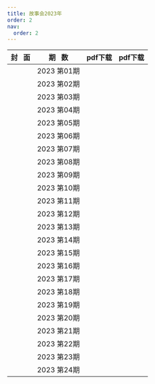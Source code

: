 ```yaml
---
title: 故事会2023年
order: 2
nav:
  order: 2
---
```

| 封   面 |  期   数  | pdf下载 | pdf下载 |
| :-------: | :----------: | ------- | ------- |
|          | 2023 第01期 |         |         |
|          | 2023 第02期 |         |         |
|          | 2023 第03期 |         |         |
|          | 2023 第04期 |         |         |
|          | 2023 第05期 |         |         |
|          | 2023 第06期 |         |         |
|          | 2023 第07期 |         |         |
|          | 2023 第08期 |         |         |
|          | 2023 第09期 |         |         |
|          | 2023 第10期 |         |         |
|          | 2023 第11期 |         |         |
|          | 2023 第12期 |         |         |
|          | 2023 第13期 |         |         |
|          | 2023 第14期 |         |         |
|          | 2023 第15期 |         |         |
|          | 2023 第16期 |         |         |
|          | 2023 第17期 |         |         |
|          | 2023 第18期 |         |         |
|          | 2023 第19期 |         |         |
|          | 2023 第20期 |         |         |
|          | 2023 第21期 |         |         |
|          | 2023 第22期 |         |         |
|          | 2023 第23期 |         |         |
|          | 2023 第24期 |         |         |
